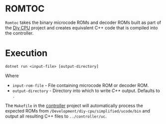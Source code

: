 # ROMTOC

`Romtoc` takes the binary microcode ROMs and decoder ROMs  built as part of the [Diy CPU](https://github.com/skagra/diy-cpu) project and creates equivalent C++ code that is compiled into the controller.

# Execution

`dotnet run <input-file> [output-directory]`

Where

* `input-rom-file` - File containing microcode ROM or decoder ROM.
* `output-directory` - Directory into which to write *C++* output.  Defaults to `.`

The `Makefile` in the [controller](../controller) project will automatically process the expected ROMs from `/Development/diy-cpu/simplified/ucode/bin` and output all resulting C++ files to `../controller/uc`.




